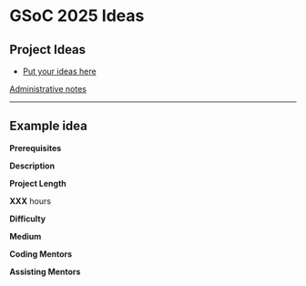 # GSoC 2025 Ideas

## Project Ideas
* [Put your ideas here](#example-idea)

[Administrative notes](#administrative-notes)

------------

## Example idea

**Prerequisites**<br>

**Description**<br>

**Project Length**<br>

**XXX** hours

**Difficulty**<br>

**Medium**

**Coding Mentors**<br>

**Assisting Mentors**<br>